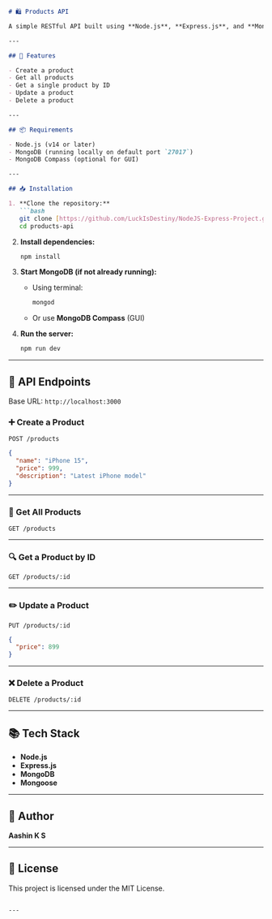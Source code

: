 ```markdown
# 🛍️ Products API

A simple RESTful API built using **Node.js**, **Express.js**, and **MongoDB** with **Mongoose** for managing product data.

---

## 🚀 Features

- Create a product
- Get all products
- Get a single product by ID
- Update a product
- Delete a product

---

## 📦 Requirements

- Node.js (v14 or later)
- MongoDB (running locally on default port `27017`)
- MongoDB Compass (optional for GUI)

---

## 📥 Installation

1. **Clone the repository:**
   ```bash
   git clone [https://github.com/LuckIsDestiny/NodeJS-Express-Project.git](https://github.com/LuckIsDestiny/NodeJS-Express-Project.git)
   cd products-api
   ```

2. **Install dependencies:**
   ```bash
   npm install
   ```

3. **Start MongoDB (if not already running):**
   - Using terminal:
     ```bash
     mongod
     ```
   - Or use **MongoDB Compass** (GUI)

4. **Run the server:**
   ```bash
   npm run dev
   ```

---

## 🔌 API Endpoints

Base URL: `http://localhost:3000`

### ➕ Create a Product
`POST /products`

```json
{
  "name": "iPhone 15",
  "price": 999,
  "description": "Latest iPhone model"
}
```

---

### 📃 Get All Products
`GET /products`

---

### 🔍 Get a Product by ID
`GET /products/:id`

---

### ✏️ Update a Product
`PUT /products/:id`

```json
{
  "price": 899
}
```

---

### ❌ Delete a Product
`DELETE /products/:id`

---

## 📚 Tech Stack

- **Node.js**
- **Express.js**
- **MongoDB**
- **Mongoose**

---

## 🙌 Author

**Aashin K S**

---

## 📝 License

This project is licensed under the MIT License.
```

---
